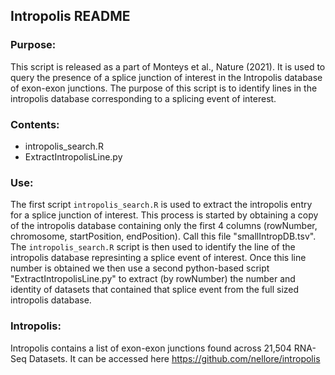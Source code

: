 ## Intropolis README

### Purpose:

This script is released as a part of Monteys et al., Nature (2021). It is used to query the presence of a splice junction of interest in the Intropolis database of exon-exon junctions. The purpose of this script is to identify lines in the intropolis database corresponding to a splicing event of interest.

### Contents:

- intropolis_search.R
- ExtractIntropolisLine.py

### Use:

The first script `intropolis_search.R` is used to extract the intropolis entry for a splice junction of interest. This process is started by obtaining a copy of the intropolis database containing only the first 4 columns (rowNumber, chromosome, startPosition, endPosition).  Call this file "smallIntropDB.tsv".  The `intropolis_search.R` script is then used to identify the line of the intropolis database represinting a splice event of interest.  Once this line number is obtained we then use a second python-based script "ExtractIntropolisLine.py" to extract (by rowNumber) the number and identity of datasets that contained that splice event from the full sized intropolis database.

### Intropolis:

Intropolis contains a list of exon-exon junctions found across 21,504 RNA-Seq Datasets. It can be accessed here https://github.com/nellore/intropolis
